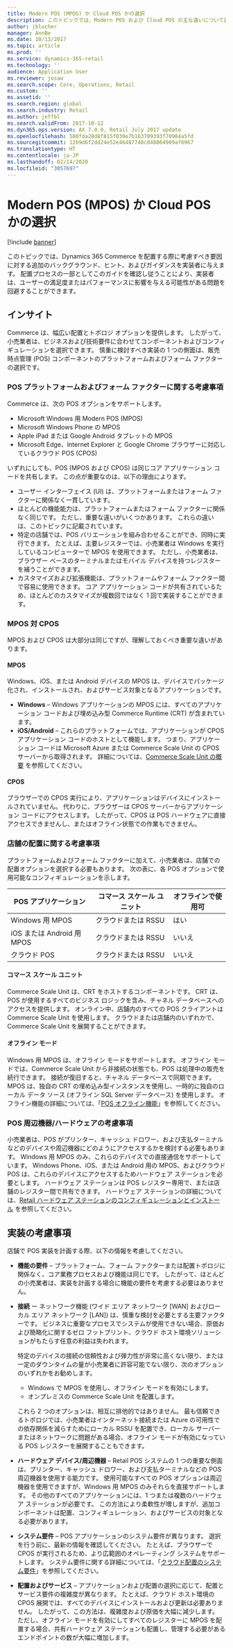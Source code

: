 ```yaml
---
title: Modern POS (MPOS) か Cloud POS かの選択
description: このトピックでは、Modern POS および Cloud POS の主な違いについて説明します。 Dynamics 365 Commerce を実装する小売業者が、要件に対して最適な選択ができるよう考慮すべきさまざまな要因についても説明します。
author: jblucher
manager: AnnBe
ms.date: 10/13/2017
ms.topic: article
ms.prod: ''
ms.service: dynamics-365-retail
ms.technology: ''
audience: Application User
ms.reviewer: josaw
ms.search.scope: Core, Operations, Retail
ms.custom: ''
ms.assetid: ''
ms.search.region: global
ms.search.industry: Retail
ms.author: jeffbl
ms.search.validFrom: 2017-10-12
ms.dyn365.ops.version: AX 7.0.0, Retail July 2017 update
ms.openlocfilehash: 508fda28d8f815f030e7b163709393f70904a5fd
ms.sourcegitcommit: 12b9d6f2dd24e52e46487748c848864909af6967
ms.translationtype: HT
ms.contentlocale: ja-JP
ms.lasthandoff: 02/14/2020
ms.locfileid: "3057697"
---
```

# <a name="choose-between-modern-pos-mpos-and-cloud-pos"></a>Modern POS (MPOS) か Cloud POS かの選択

[!include [banner](includes/banner.md)]

このトピックでは、Dynamics 365 Commerce を配置する際に考慮すべき要因に対する追加のバックグラウンド、ヒント、およびガイダンスを実装者に与えます。 配置プロセスの一部としてこのガイドを確認し従うことにより、実装者は、ユーザーの満足度またはパフォーマンスに影響を与える可能性がある問題を回避することができます。

## <a name="insights"></a>インサイト

Commerce は、幅広い配置とトポロジ オプションを提供します。 したがって、小売業者は、ビジネスおよび技術要件に合わせてコンポーネントおよびコンフィギュレーションを選択できます。 慎重に検討すべき実装の 1 つの側面は、販売時点管理 (POS) コンポーネントのプラットフォームおよびフォーム ファクターの選択です。

### <a name="pos-platform-and-form-factor-considerations"></a>POS プラットフォームおよびフォーム ファクターに関する考慮事項

Commerce は、次の POS オプションをサポートします。

- Microsoft Windows 用 Modern POS (MPOS)
- Microsoft Windows Phone の MPOS
- Apple iPad または Google Android タブレットの MPOS
- Microsoft Edge、Internet Explorer と Google Chrome ブラウザーに対応しているクラウド POS (CPOS)

いずれにしても、POS (MPOS および CPOS) は同じコア アプリケーション コードを共有します。 この点が重要なのは、以下の理由によります。

- ユーザー インターフェイス (UI) は、プラットフォームまたはフォーム ファクターに関係なく一貫しています。
- ほとんどの機能能力は、プラットフォームまたはフォーム ファクターに関係なく同じです。 ただし、重要な違いがいくつかあります。 これらの違いは、このトピックに記載されています。
- 特定の店舗では、POS バリエーションを組み合わせることができ、同時に実行できます。 たとえば、主要レジスターでは、小売業者は Windows を実行しているコンピューターで MPOS を使用できます。 ただし、小売業者は、ブラウザー ベースのターミナルまたはモバイル デバイスを持つレジスターを補うことができます。
- カスタマイズおよび拡張機能は、プラットフォームやフォーム ファクター間で容易に使用できます。 コア アプリケーション コードが共有されているため、ほとんどのカスタマイズが複数回ではなく 1 回で実装することができます。

### <a name="mpos-vs-cpos"></a>MPOS 対 CPOS

MPOS および CPOS は大部分は同じですが、理解しておくべき重要な違いがあります。

#### <a name="mpos"></a>MPOS

Windows、iOS、または Android デバイスの MPOS は、デバイスでパッケージ化され、インストールされ、およびサービス対象となるアプリケーションです。

- **Windows** – Windows アプリケーションの MPOS には、すべてのアプリケーション コードおよび埋め込み型 Commerce Runtime (CRT) が含まれています。 
- **iOS/Android** – これらのプラットフォームでは、アプリケーションが CPOS アプリケーション コードのホストとして機能します。 つまり、アプリケーション コードは Microsoft Azure または Commerce Scale Unit の CPOS サーバーから取得されます。 詳細については、[Commerce Scale Unit の概要](https://docs.microsoft.com/dynamics365/unified-operations/retail/dev-itpro/retail-store-system-begin) を参照してください。

#### <a name="cpos"></a>CPOS

ブラウザーでの CPOS 実行により、アプリケーションはデバイスにインストールされていません。 代わりに、ブラウザーは CPOS サーバーからアプリケーション コードにアクセスします。 したがって、CPOS は POS ハードウェアに直接アクセスできませんし、またはオフライン状態での作業もできません。

### <a name="store-deployment-considerations"></a>店舗の配置に関する考慮事項

プラットフォームおよびフォーム ファクターに加えて、小売業者は、店舗での配置オプションを選択する必要もあります。 次の表に、各 POS オプションで使用可能なコンフィギュレーションを示します。

| POS アプリケーション         | コマース スケール ユニット | オフラインで使用可 |
|-------------------------|---------------|-------------------|
| Windows 用 MPOS        | クラウドまたは RSSU | はい               |
| iOS または Android 用 MPOS | クラウドまたは RSSU | いいえ                |
| クラウド POS               | クラウドまたは RSSU | いいえ                |

#### <a name="commerce-scale-unit"></a>コマース スケール ユニット

Commerce Scale Unit は、CRT をホストするコンポーネントです。 CRT は、POS が使用するすべてのビジネス ロジックを含み、チャネル データベースへのアクセスを提供します。 オンライン中、店舗内のすべての POS クライアントは Commerce Scale Unit を使用します。 クラウドまたは店舗内のいずれかで、Commerce Scale Unit を展開することができます。

#### <a name="offline-mode"></a>オフライン モード

Windows 用 MPOS は、オフライン モードをサポートします。 オフライン モードでは、Commerce Scale Unit から非接続の状態でも、POS は処理中の販売を続行できます。 接続が復旧すると、チャネル データベースで同期できます。 MPOS は、独自の CRT の埋め込み型インスタンスを使用し、一時的に独自のローカル データ ソース (オフライン SQL Server データベース) を使用します。 オフライン機能の詳細については、「[POS オフライン機能](https://docs.microsoft.com/dynamics365/unified-operations/retail/pos-offline-functionality)」を参照してください。

### <a name="pos-peripheralhardware-considerations"></a>POS 周辺機器/ハードウェアの考慮事項

小売業者は、POS がプリンター、キャッシュ ドロワー、および支払ターミナルなどのデバイスや周辺機器にどのようにアクセスするかを検討する必要もあります。 Windows 用 MPOS のみ、これらのデバイスでの直接通信をサポートしています。 Windows Phone、iOS、または Android 用の MPOS、およびクラウド POS は、これらのデバイスにアクセスするためハードウェア ステーションを必要とします。 ハードウェア ステーションは POS レジスター専用で、または店舗のレジスター間で共有できます。 ハードウェア ステーションの詳細については、[Retail ハードウェア ステーションのコンフィギュレーションとインストール](https://docs.microsoft.com/dynamics365/unified-operations/retail/retail-hardware-station-configuration-installation) を参照してください。

## <a name="implementation-considerations"></a>実装の考慮事項

店舗で POS 実装を計画する際、以下の情報を考慮してください。

- **機能の要件** – プラットフォーム、フォーム ファクターまたは配置トポロジに関係なく、コア業務プロセスおよび機能は同じです。 したがって、ほとんどの小売業者は、実装を計画する場合に機能の要件を考慮する必要はありません。
- **接続** ー ネットワーク機能 (ワイド エリア ネットワーク \[WAN\] およびローカル エリア ネットワーク \[LAN\]) は、慎重な検討を必要とする主要ファクターです。 ビジネスに重要なプロセスでシステムが使用できない場合、原価および簡略化に関するゼロ フットプリント、クラウド ホスト環境ソリューションがもたらす任意の利益は失われます。

    特定のデバイスの接続の信頼性および弾力性が非常に高くない限り、または一定のダウンタイムの量が小売業者に許容可能でない限り、次のオプションのいずれかをお勧めします。

    - Windows で MPOS を使用し、オフライン モードを有効にします。
    - オンプレミスの Commerce Scale Unit を配置します。

    これら 2 つのオプションは、相互に排他的ではありません。 最も信頼できるトポロジでは、小売業者はインターネット接続または Azure の可用性での依存関係を減らすためにローカル RSSU を配置でき、ローカル サーバーまたはネットワークに問題がある場合、オフライン モードが有効になっている POS レジスターを展開することもできます。

- **ハードウェア デバイス/周辺機器** – Retail POS システムの 1 つの重要な側面は、プリンター、キャッシュ ドロワー、および支払ターミナルなどの POS 周辺機器を使用する能力です。 使用可能なすべての POS オプションは周辺機器を使用できますが、Windows 用 MPOS のみそれらを直接サポートします。 その他のすべてのアプリケーションには、1 つまたは複数のハードウェア ステーションが必要です。 この方法により柔軟性が増しますが、追加コンポーネントは配置、コンフィギュレーション、およびサービスの対象となる必要があります。
- **システム要件** – POS アプリケーションのシステム要件が異なります。 選択を行う前に、最新の情報を確認してください。 たとえば、ブラウザーで CPOS が実行されるため、より広範囲のオペレーティング システムをサポートします。 システム要件に関する詳細については、「[クラウド配置のシステム要件](https://docs.microsoft.com/dynamics365/unified-operations/fin-and-ops/get-started/system-requirements)」を参照してください。
- **配置およびサービス** – アプリケーションおよび配置の選択に応じて、配置とサービス要件の複雑度が異なります。 たとえば、クラウド ホスト環境の CPOS 展開では、すべてのデバイスにインストールおよび更新は必要ありません。 したがって、この方法は、複雑度および原価を大幅に減少します。 ただし、オフライン モードを有効にしてすべてのレジスターに MPOS を配置する場合、共有ハードウェア ステーションも配置し、管理する必要があるエンドポイントの数が大幅に増加します。
